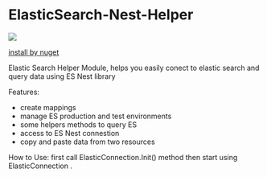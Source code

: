 # ElasticSearch-Nest-Helper

<a href="https://travis-ci.org/ramin0011/ElasticSearch-Nest-Helper.svg?branch=master"><img src="https://travis-ci.org/ramin0011/ElasticSearch-Nest-Helper.svg?branch=master"></a>

<a href="https://www.nuget.org/packages/ES.Helper/">install by nuget</a>

Elastic Search Helper Module, helps you easily conect to elastic search and query data using ES Nest library

Features:

* create mappings
* manage ES production and test environments
* some helpers methods to query ES
* access to ES Nest connestion
* copy and paste data from two resources

How to Use:
first call ElasticConnection.Init() method then start using ElasticConnection .

